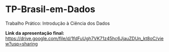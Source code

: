 # TP-Brasil-em-Dados
Trabalho Prático: Introdução à Ciência dos Dados

 **Link da apresentação final:**
https://drive.google.com/file/d/1fdFuUgh7VK71z45hc6JjauZDUn_kt8oC/view?usp=sharing
